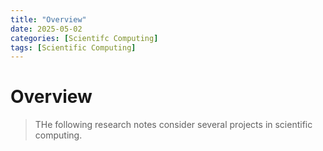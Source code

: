 ```yaml
---
title: "Overview"
date: 2025-05-02
categories: [Scientifc Computing]
tags: [Scientific Computing]
---
```


# Overview

>THe following research notes consider several projects in scientific computing.  